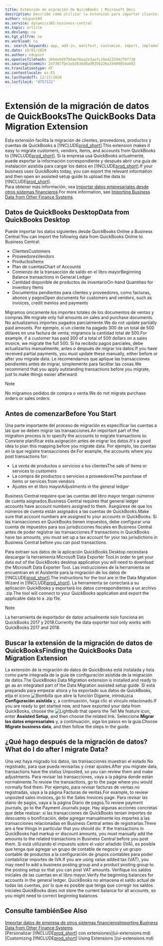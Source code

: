 ```yaml
---
title: Extensión de migración de QuickBooks | Microsoft Docs
description: Describe cómo utilizar la extensión para importar clientes, proveedores, elementos y cuentas de QuickBooks Desktop a Business Central.
author: edupont04
ms.service: dynamics365-business-central
ms.topic: article
ms.devlang: na
ms.tgt_pltfrm: na
ms.workload: na
ms. search.keywords: app, add-in, manifest, customize, import, implement
ms.date: 10/01/2020
ms.author: edupont
ms.openlocfilehash: 36b6eb6970daef6ea2e3aafc28ed232942707728
ms.sourcegitcommit: 2e7307fbe1eb3b34d0ad9356226a19409054a402
ms.translationtype: HT
ms.contentlocale: es-ES
ms.lasthandoff: 12/17/2020
ms.locfileid: "4757122"
---
```

# <a name="the-quickbooks-data-migration-extension"></a><span data-ttu-id="39320-103">Extensión de la migración de datos de QuickBooks</span><span class="sxs-lookup"><span data-stu-id="39320-103">The QuickBooks Data Migration Extension</span></span>

<span data-ttu-id="39320-104">Esta extensión facilita la migración de clientes, proveedores, productos y cuentas de QuickBooks a [!INCLUDE[prod_short](includes/prod_short.md)].</span><span class="sxs-lookup"><span data-stu-id="39320-104">This extension makes it easy to migrate customers, vendors, items, and accounts from QuickBooks to [!INCLUDE[prod_short](includes/prod_short.md)].</span></span> <span data-ttu-id="39320-105">Si la empresa usa QuickBooks actualmente, puede exportar la información correspondiente y después abrir una guía de instalación asistida para cargar los datos en [!INCLUDE[prod_short](includes/prod_short.md)].</span><span class="sxs-lookup"><span data-stu-id="39320-105">If your business uses QuickBooks today, you can export the relevant information and then open an assisted setup guide to upload the data to [!INCLUDE[prod_short](includes/prod_short.md)].</span></span>  
<span data-ttu-id="39320-106">Para obtener más información, vea [Importar datos empresariales desde otros sistemas financieros](across-import-data-configuration-packages.md).</span><span class="sxs-lookup"><span data-stu-id="39320-106">For more information, see [Importing Business Data from Other Finance Systems](across-import-data-configuration-packages.md).</span></span>

## <a name="data-from-quickbooks-desktop"></a><span data-ttu-id="39320-107">Datos de QuickBooks Desktop</span><span class="sxs-lookup"><span data-stu-id="39320-107">Data from QuickBooks Desktop</span></span>

<span data-ttu-id="39320-108">Puede importar los datos siguientes desde QuickBooks Online a Business Central:</span><span class="sxs-lookup"><span data-stu-id="39320-108">You can import the following data from QuickBooks Online to Business Central:</span></span>

- <span data-ttu-id="39320-109">Clientes</span><span class="sxs-lookup"><span data-stu-id="39320-109">Customers</span></span>  
- <span data-ttu-id="39320-110">Proveedores</span><span class="sxs-lookup"><span data-stu-id="39320-110">Vendors</span></span>  
- <span data-ttu-id="39320-111">Productos</span><span class="sxs-lookup"><span data-stu-id="39320-111">Items</span></span>  
- <span data-ttu-id="39320-112">Plan de cuentas</span><span class="sxs-lookup"><span data-stu-id="39320-112">Chart of Accounts</span></span>  
- <span data-ttu-id="39320-113">Comienzo de la transacción de saldo en el libro mayor</span><span class="sxs-lookup"><span data-stu-id="39320-113">Beginning Balance transactions in General Ledger</span></span>  
- <span data-ttu-id="39320-114">Cantidad disponible de productos de inventario</span><span class="sxs-lookup"><span data-stu-id="39320-114">On-hand Quantities for Inventory Items</span></span>  
- <span data-ttu-id="39320-115">Documentos pendientes para clientes y proveedores, como facturas, abonos y pagos</span><span class="sxs-lookup"><span data-stu-id="39320-115">Open documents for customers and vendors, such as invoices, credit memos and payments</span></span>  

<span data-ttu-id="39320-116">Migramos únicamente los importes totales de los documentos de ventas y compras.</span><span class="sxs-lookup"><span data-stu-id="39320-116">We migrate only full amounts on sales and purchase documents.</span></span> <span data-ttu-id="39320-117">No actualizamos importes pagados parcialmente.</span><span class="sxs-lookup"><span data-stu-id="39320-117">We do not update partially paid amounts.</span></span> <span data-ttu-id="39320-118">Por ejemplo, si un cliente ha pagado 300 de un total de 500 dólares en una factura de venta, migramos la cantidad total de 500.</span><span class="sxs-lookup"><span data-stu-id="39320-118">For example, if a customer has paid 300 of a total of 500 dollars on a sales invoice, we migrate the full 500.</span></span> <span data-ttu-id="39320-119">Si ha recibido pagos parciales, debe actualizarlos manualmente, antes o después de migrar los datos.</span><span class="sxs-lookup"><span data-stu-id="39320-119">If you have received partial payments, you must update these manually, either before or after you migrate data.</span></span> <span data-ttu-id="39320-120">Le recomendamos que aplique las transacciones pendientes antes de migrar, simplemente para facilitar las cosas.</span><span class="sxs-lookup"><span data-stu-id="39320-120">We recommend that you apply outstanding transactions before you migrate, just to make things easier afterward.</span></span>

> [!NOTE]
> <span data-ttu-id="39320-121">No migramos pedidos de compra o venta.</span><span class="sxs-lookup"><span data-stu-id="39320-121">We do not migrate purchase orders or sales orders.</span></span>

## <a name="before-you-start"></a><span data-ttu-id="39320-122">Antes de comenzar</span><span class="sxs-lookup"><span data-stu-id="39320-122">Before You Start</span></span>

<span data-ttu-id="39320-123">Una parte importante del proceso de migración es especificar las cuentas a las que se deben migrar las transacciones.</span><span class="sxs-lookup"><span data-stu-id="39320-123">An important part of the migration process is to specify the accounts to migrate transactions to.</span></span> <span data-ttu-id="39320-124">Conviene planificar esta asignación antes de migrar los datos.</span><span class="sxs-lookup"><span data-stu-id="39320-124">It's a good idea to plan this mapping before you migrate data.</span></span> <span data-ttu-id="39320-125">Por ejemplo, las cuentas en la que registre transacciones de:</span><span class="sxs-lookup"><span data-stu-id="39320-125">For example, the accounts where you post transactions for:</span></span>

- <span data-ttu-id="39320-126">La venta de productos o servicios a los clientes</span><span class="sxs-lookup"><span data-stu-id="39320-126">The sale of items or services to customers</span></span>  
- <span data-ttu-id="39320-127">La compra de productos o servicios a proveedores</span><span class="sxs-lookup"><span data-stu-id="39320-127">The purchase of items or services from vendors</span></span>  
- <span data-ttu-id="39320-128">Ajustes en el libro mayor</span><span class="sxs-lookup"><span data-stu-id="39320-128">Adjustments in the general ledger</span></span>  

<span data-ttu-id="39320-129">Business Central requiere que las cuentas del libro mayor tengan números de cuenta asignados.</span><span class="sxs-lookup"><span data-stu-id="39320-129">Business Central requires that general ledger accounts have account numbers assigned to them.</span></span> <span data-ttu-id="39320-130">Asegúrese de que los números de cuenta están asignados a las cuentas de QuickBooks.</span><span class="sxs-lookup"><span data-stu-id="39320-130">Make sure that account numbers are assigned to your accounts in QuickBooks.</span></span>
<span data-ttu-id="39320-131">Si las transacciones en QuickBooks tienen impuestos, debe configurar una cuenta de impuestos para sus jurisdicciones fiscales en Business Central antes de poder registrar las transacciones.</span><span class="sxs-lookup"><span data-stu-id="39320-131">If transactions in QuickBooks have tax amounts, you must set up a tax account for your tax jurisdictions in Business Central before you can post transactions.</span></span>

<span data-ttu-id="39320-132">Para extraer sus datos de la aplicación QuickBooks Desktop necesitará descargar la herramienta Microsoft Data Exporter Tool.</span><span class="sxs-lookup"><span data-stu-id="39320-132">In order to get your data out of the QuickBooks desktop application you will need to download the Microsoft Data Exporter Tool.</span></span>  <span data-ttu-id="39320-133">Las instrucciones de la herramienta se encuentran en el Asistente para la migración de los datos de [!INCLUDE[prod_short](includes/prod_short.md)].</span><span class="sxs-lookup"><span data-stu-id="39320-133">The instructions for the tool are in the Data Migration Wizard in [!INCLUDE[prod_short](includes/prod_short.md)].</span></span> <span data-ttu-id="39320-134">La herramienta se conectará a su aplicación QuickBooks y exportará los datos correspondientes a un archivo .zip.</span><span class="sxs-lookup"><span data-stu-id="39320-134">The tool will connect to your QuickBooks application and export the applicable data to a .zip file.</span></span>  

> [!NOTE]
> <span data-ttu-id="39320-135">La herramienta de exportador de datos actualmente solo funciona en QuickBooks 2017 y 2018.</span><span class="sxs-lookup"><span data-stu-id="39320-135">Currently the data exporter tool only works with QuickBooks 2017 and 2018.</span></span>

## <a name="finding-the-quickbooks-data-migration-extension"></a><span data-ttu-id="39320-136">Buscar la extensión de la migración de datos de QuickBooks</span><span class="sxs-lookup"><span data-stu-id="39320-136">Finding the QuickBooks Data Migration Extension</span></span>

<span data-ttu-id="39320-137">La extensión de la migración de datos de QuickBooks está instalada y lista como parte integrada de la guía de configuración asistida de la migración de datos.</span><span class="sxs-lookup"><span data-stu-id="39320-137">The QuickBooks Data Migration extension is installed and ready to go as an integrated part of the Data Migration assisted setup guide.</span></span> <span data-ttu-id="39320-138">Si está preparado para empezar ahora y ha exportado sus datos de QuickBooks, elija el icono ![Bombilla que abre la función Dígame](media/ui-search/search_small.png "Dígame qué desea hacer"), introduzca **Configuración asistida** y, a continuación, haga clic el vínculo relacionado.</span><span class="sxs-lookup"><span data-stu-id="39320-138">If you are ready to get started now, and have exported your data from QuickBooks, choose the ![Lightbulb that opens the Tell Me feature](media/ui-search/search_small.png "Tell me what you want to do") icon, enter **Assisted Setup**, and then choose the related link.</span></span> <span data-ttu-id="39320-139">Seleccione **Migrar los datos empresariales** y, a continuación, siga los pasos en la guía.</span><span class="sxs-lookup"><span data-stu-id="39320-139">Choose **Migrate business data**, and then follow the steps in the guide.</span></span>  

## <a name="what-do-i-do-after-i-migrate-data"></a><span data-ttu-id="39320-140">¿Qué hago después de la migración de datos?</span><span class="sxs-lookup"><span data-stu-id="39320-140">What do I do after I migrate Data?</span></span>

<span data-ttu-id="39320-141">Una vez haya migrado los datos, las transacciones muestran el estado No registrado, para que pueda revisarlas y crear ajustes.</span><span class="sxs-lookup"><span data-stu-id="39320-141">After you migrate data, transactions have the status Unposted, so you can review them and make adjustments.</span></span> <span data-ttu-id="39320-142">Para revisar las transacciones, vaya a la página donde están normalmente.</span><span class="sxs-lookup"><span data-stu-id="39320-142">To review the transactions, go to the page where you would normally find them.</span></span> <span data-ttu-id="39320-143">Por ejemplo, para revisar facturas de ventas no registradas, vaya a la página Facturas de ventas.</span><span class="sxs-lookup"><span data-stu-id="39320-143">For example, to review unposted sales invoices, go to the Sales Invoices page.</span></span> <span data-ttu-id="39320-144">Para revisar las diario de pagos, vaya a la página Diario de pagos.</span><span class="sxs-lookup"><span data-stu-id="39320-144">To review payment journals, go to the Payment Journals page.</span></span>
<span data-ttu-id="39320-145">Hay algunas acciones concretas que debe realizar: si las transacciones de QuickBooks tenían importes de descuento o bonificación, debe agregar manualmente los importes a las transacciones relacionadas en Business Central antes de registrarlas.</span><span class="sxs-lookup"><span data-stu-id="39320-145">There are a few things in particular that you should do: If the transactions in QuickBooks had markup or discount amounts, you must manually add the amounts to the related transactions in Business Central before you post them.</span></span>
<span data-ttu-id="39320-146">Si está utilizando el impuesto sobre el valor añadido (IVA), es posible que tenga que agregar un grupo de contable de negocio y un grupo contable de productos a la configuración de grupos contables para poder contabilizar importes de IVA.</span><span class="sxs-lookup"><span data-stu-id="39320-146">If you are using value added tax (VAT), you may need to add a business posting group and a product posting group to the posting setup so that you can post VAT amounts.</span></span>
<span data-ttu-id="39320-147">Verifique los saldos iniciales de las cuentas en el libro mayor.</span><span class="sxs-lookup"><span data-stu-id="39320-147">Verify the beginning balances for accounts in the general ledger.</span></span> <span data-ttu-id="39320-148">QuickBooks no almacena el saldo actual de todas las cuentas, por lo que es posible que tenga que corregir los saldos iniciales.</span><span class="sxs-lookup"><span data-stu-id="39320-148">QuickBooks does not store the current balance for all accounts, so you might need to correct beginning balances.</span></span>

## <a name="see-also"></a><span data-ttu-id="39320-149">Consulte también</span><span class="sxs-lookup"><span data-stu-id="39320-149">See Also</span></span>

[<span data-ttu-id="39320-150">Importar datos de empresa de otros sistemas financieros</span><span class="sxs-lookup"><span data-stu-id="39320-150">Importing Business Data from Other Finance Systems</span></span>](across-import-data-configuration-packages.md)  
<span data-ttu-id="39320-151">[Personalizar [!INCLUDE[prod_short](includes/prod_short.md)] con extensiones](ui-extensions.md)</span><span class="sxs-lookup"><span data-stu-id="39320-151">[Customizing [!INCLUDE[prod_short](includes/prod_short.md)] Using Extensions ](ui-extensions.md)</span></span>  
